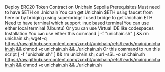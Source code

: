 Deploy ERC20 Token Contract on Unichain Sepolia
Prerequisites
Must need to have $ETH on Unichain
You can get Unichain $ETH using faucet from here or by bridging using superbridge
I used bridge to get Unichain ETH
Need to have terminal which support linux based terminal
You can use either local terminal (Ubuntu)
Or you can use Virtual IDE like codespaces
Installation
You can use either this command
  [ -f "unichain.sh" ] && rm unichain.sh; wget -q https://raw.githubusercontent.com/zunxbt/unichain/refs/heads/main/unichain.sh && chmod +x unichain.sh && ./unichain.sh
Or this command to run this script
[ -f "unichain.sh" ] && rm unichain.sh; curl -sSL -o unichain.sh https://raw.githubusercontent.com/zunxbt/unichain/refs/heads/main/unichain.sh && chmod +x unichain.sh && ./unichain.sh
